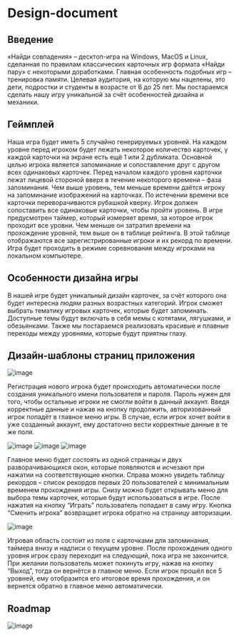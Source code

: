 # Design-document

## Введение

«Найди совпадения» – десктоп-игра на Windows, MacOS и Linux, сделанная по правилам классических карточных игр формата «Найди пару» с некоторыми доработками. Главная особенность подобных игр – тренировка памяти. Целевая аудитория, на которую мы нацелены, это дети, подростки и студенты в возрасте от 6 до 25 лет. Мы постараемся сделать нашу игру уникальной за счёт особенностей дизайна и механики.

## Геймплей

Наша игра будет иметь 5 случайно генерируемых уровней. На каждом уровне перед игроком будет лежать некоторое количество карточек, у каждой карточки на экране есть ещё 1 или 2 дубликата. Основной целью игрока является запоминание и сопоставление друг с другом всех одинаковых карточек. 
Перед началом каждого уровня карточки лежат лицевой стороной вверх в течение некоторого времени – фаза запоминания. Чем выше уровень, тем меньше времени даётся игроку на запоминание изображений на карточках. По истечении времени все карточки переворачиваются рубашкой кверху. Игрок должен сопоставить все одинаковые карточки, чтобы пройти уровень. 
В игре предусмотрен таймер, который измеряет время, за которое игрок проходит все уровни. Чем меньше он затратил времени на прохождение уровней, тем выше он в таблице рейтинга. В этой таблице отображаются все зарегистрированные игроки и их рекорд по времени. Игра будет проходить в режиме соревнования между игроками на локальном компьютере.

## Особенности дизайна игры

В нашей игре будет уникальный дизайн карточек, за счёт которого она будет интересна людям разных возрастных категорий. Игрок сможет выбрать тематику игровых карточек, которые будет запоминать. Доступные темы будут включать в себя мемы с котятами, лягушками, и обезьянками. Также мы постараемся реализовать красивые и плавные переходы между уровнями, которые будут приятны глазу. 

## Дизайн-шаблоны страниц приложения

![image](https://github.com/LeMelifs/TypescriptGame/assets/147232363/63f5e0de-9922-4c0c-b4d9-b545a77befd6)

Регистрация нового игрока будет происходить автоматически после создания уникального имени пользователя и пароля. Пароль нужен для того, чтобы остальные игроки не смогли войти в данный аккаунт. Введя корректные данные и нажав на кнопку продолжить, авторизованный игрок попадёт в главное меню игры. В случае, если игрок хочет войти в уже созданный аккаунт, ему достаточно вести корректные данные в те же поля.

![image](https://github.com/LeMelifs/TypescriptGame/assets/147232363/be54d2f5-8934-4d78-a758-ffb4434f0d25)
![image](https://github.com/LeMelifs/TypescriptGame/assets/147232363/1fb09ae2-f3a7-49c5-ac92-de613ec688ee)
![image](https://github.com/LeMelifs/TypescriptGame/assets/147232363/142cfba9-8858-4079-a6b1-fc4d94967c19)

Главное меню будет состоять из одной страницы и двух разворачивающихся окон, которые появляются и исчезают при нажатии на соответствующие кнопки. Справа можно увидеть таблицу рекордов – список рекордов первых 20 пользователей с минимальным временем прохождения игры. Снизу можно будет открывать меню для выбора темы карточек, которые будут использоваться в игре. После нажатия на кнопку “Играть” пользователь попадает в саму игру. Кнопка “Сменить игрока” возвращает игрока обратно на страницу авторизации.

![image](https://github.com/LeMelifs/TypescriptGame/assets/147232363/e0b0b809-4100-492c-8cf8-7d29cd0431c0)

Игровая область состоит из поля с карточками для запоминания, таймера внизу и надписи о текущем уровне. После прохождения одного уровня игрок сразу переходит на следующий, пока игра не закончится. При желании пользователь может покинуть игру, нажав на кнопку “Выход”, тогда он вернётся в главное меню. Если игрок прошёл все 5 уровней, ему отобразится его итоговое время прохождения, и он вернется обратно в главное меню автоматически.

## Roadmap

![image](https://github.com/LeMelifs/TypescriptGame/assets/147232363/92790967-92e7-46e7-9678-ee3d82e12dcd)
